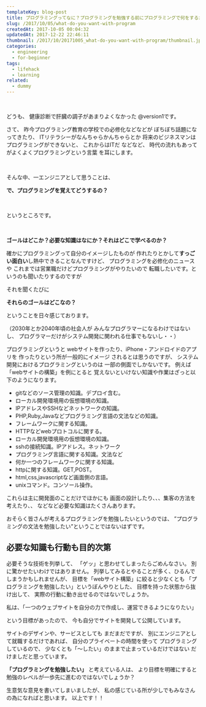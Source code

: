 ```yaml
---
templateKey: blog-post
title: プログラミングってなに？プログラミングを勉強する前にプログラミングで何をするか考えよう。
slug: /2017/10/05/what-do-you-want-with-program
createdAt: 2017-10-05 00:04:32
updatedAt: 2017-12-22 22:46:11
thumbnail: /2017/10/20171005_what-do-you-want-with-program/thumbnail.jpg
categories:
  - engineering
  - for-beginner
tags:
  - lifehack
  - learning
related:
  - dummy
---
```


&nbsp;

どうも、
健康診断で肝臓の調子があまりよくなかった
@version1です。

さて、
昨今プログラミング教育の学校での必修化などなどが
ぼちぼち話題になってきたり、
ITリテラシーがなんちゃらかんちゃらとか
将来のビジネスマンはプログラミングができないと、
これからはITだ
などなど、
時代の流れもあってがよくよくプログラミングという言葉
を耳にします。

&nbsp;

そんな中、一エンジニアとして思うことは、

<strong>で、プログラミングを覚えてどうするの？</strong>

&nbsp;

というところです。

&nbsp;
<p class="chapter"><strong>ゴールはどこか？必要な知識はなにか？それはどこで学べるのか？</strong></p>

確かにプログラミングって自分のイメージしたものが
作れたりとかして<strong>すっごい面白い</strong>し熱中できることなんですけど、
プログラミングを必修化のニュースや
これまでは営業職だけどプログラミングがやりたいので
転職したいです。というのも聞いたりするのですが

それを聞くたびに

<strong>それらのゴールはどこなの？</strong>

ということを日々感じております。

（2030年とか2040年頃の社会人が
みんなプログラマーになるわけではないし、
プログラマーだけがシステム開発に関われる仕事でもないし・・）

<div class="adsense"></div>

プログラミングというと
webサイトを作ったり、iPhone・アンドロイドのアプリを
作ったりという所が一般的にイメージ
されるとは思うのですが、
システム開発におけるプログラミングというのは
一部の側面でしかないです。
例えば
「webサイトの構築」を例にとると
覚えないといけない知識や作業はざっと以下のようになります。
<ul>
 	<li>gitなどのソース管理の知識。デプロイ含む。</li>
 	<li>ローカル開発環境用の仮想環境の知識。</li>
 	<li>IPアドレスやSSHなどネットワークの知識。</li>
 	<li>PHP,Ruby,Javaなどプログラミング言語の文法などの知識。</li>
 	<li>フレームワークに関する知識。</li>
 	<li>HTTPなどwebプロトコルに関する。</li>
 	<li>ローカル開発環境用の仮想環境の知識。</li>
 	<li>sshの接続知識。IPアドレス。ネットワーク</li>
 	<li>プログラミング言語に関する知識。文法など</li>
 	<li>何か一つのフレームワークに関する知識。</li>
 	<li>httpに関する知識。GET,POST。</li>
 	<li>html,css,javascriptなど画面側の言語。</li>
 	<li>unixコマンド。コンソール操作。</li>
</ul>

<div class="adsense"></div>


これらは主に開発面のことだけでほかにも
画面の設計したり、、、集客の方法を考えたり、、
などなど必要な知識はたくさんあります。

おそらく皆さんが考えるプログラミングを勉強したいというのでは、
”プログラミングの文法を勉強したい”ということではないはずです。

<h2 class="chapter">必要な知識も行動も目的次第</h2>


必要そうな技術を列挙して、
「ゲッ」と思わせてしまったらごめんなさい。
別に驚かせたいわけではありません。
列挙してみるとやることが多く、ひるんでしまうかもしれませんが、
目標を「webサイト構築」に絞ると少なくとも
「プログラミングを勉強したい」というぼんやりとした、
目標を持った状態から抜け出して、
実際の行動に動き出せるのではないでしょうか。

私は、「一つのウェブサイトを自分の力で作成し、運営できるようになりたい」

という目標があったので、
今も自分でサイトを開発して公開しています。

サイトのデザインや、サービスとしても
まだまだですが、
別にエンジニアとして就職するだけであれば、
自分のプライベートの時間を使って
プログラミングしているので、
少なくとも「〜したい」のままで止まっているだけではない
だけましだと思っています。


<strong>「プログラミングを勉強したい」</strong>
と考えている人は、
より目標を明確にすると勉強のレベルが一歩先に進むのではないでしょうか？


生意気な意見を書いてしまいましたが、
私の感じている所が少しでもみなさんの為になればと思います。
以上です！！

<div class="adsense"></div>
